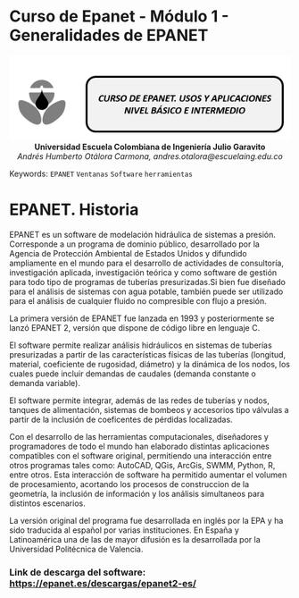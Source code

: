 # Curso de Epanet - Módulo 1 - Generalidades de EPANET

<div align="center">
  <img src="../../.icons/IconoEpanetV3.png" width="600px">
</div>

<div align="center">
<b> Universidad Escuela Colombiana de Ingeniería Julio Garavito</b>
<br><i>Andrés Humberto Otálora Carmona, andres.otalora@escuelaing.edu.co </i>
</div>

Keywords: `EPANET` `Ventanas` `Software` `herramientas`


# EPANET. Historia 

EPANET es un software de modelación hidráulica de sistemas a presión. Corresponde a un programa de dominio
público, desarrollado por la Agencia de Protección Ambiental de Estados Unidos y difundido ampliamente en 
el mundo para el desarrollo de actividades de consultoría, investigación aplicada, investigación teórica y
como software de gestión para todo tipo de programas de tuberías presurizadas.Si bien fue diseñado para 
el análisis de sistemas con agua potable, también puede ser utilizado para el análisis de cualquier 
fluido no compresible con flujo a presión.

La primera versión de EPANET fue lanzada en 1993 y posteriormente se lanzó EPANET 2, versión que dispone
de código libre en lenguaje C. 

El software permite realizar análisis hidráulicos en sistemas de tuberías presurizadas a partir de las 
características físicas de las tuberías (longitud, material, coeficiente de rugosidad, diámetro) y la 
dinámica de los nodos, los cuales puede incluir demandas de caudales (demanda constante o demanda variable).

El software permite integrar, además de las redes de tuberías y nodos, tanques de alimentación, sistemas
de bombeos y accesorios tipo válvulas a partir de la inclusión de coeficentes de pérdidas localizadas. 

Con el desarrollo de las herramientas computacionales, diseñadores y programadores de todo el mundo han
elaborado distintas aplicaciones compatibles con el software original, permitiendo una interacción entre
otros programas tales como: AutoCAD, QGis, ArcGis, SWMM, Python, R, entre otros. Esta interacción de 
software ha permitido aumentar el volumen de procesamiento, acortando los procesos de construccion de la
geometría, la inclusión de información y los análisis simultaneos para distintos escenarios. 

La versión original del programa fue desarrollada en inglés por la EPA y ha sido traducida al español por 
varias instituciones. En España y Latinoamérica una de las de mayor difusión es la desarrollada por la 
Universidad Politécnica de Valencia.

### Link de descarga del software: https://epanet.es/descargas/epanet2-es/ 
